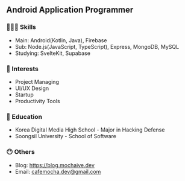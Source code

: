 ## Android Application Programmer

### 🧑🏻‍💻 Skills
- Main: Android(Kotlin, Java), Firebase
- Sub: Node.js(JavaScript, TypeScript), Express, MongoDB, MySQL
- Studying: SvelteKit, Supabase

### 🤩 Interests
- Project Managing
- UI/UX Design
- Startup
- Productivity Tools

### 🏫 Education
- Korea Digital Media High School - Major in Hacking Defense
- Soongsil University - School of Software

### 😶 Others
- Blog: https://blog.mochaive.dev
- Email: cafemocha.dev@gmail.com

